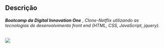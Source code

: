 ## Descrição

######  **Bootcamp da** ***Digital Innovation One*** , Clone-Netflix utilizando as tecnologias de desenvolvimento front end (HTML, CSS, JavaScript, jquery).





![](C:\Users\cicer\OneDrive\Imagens\Gravity-falls.png)





###### 



